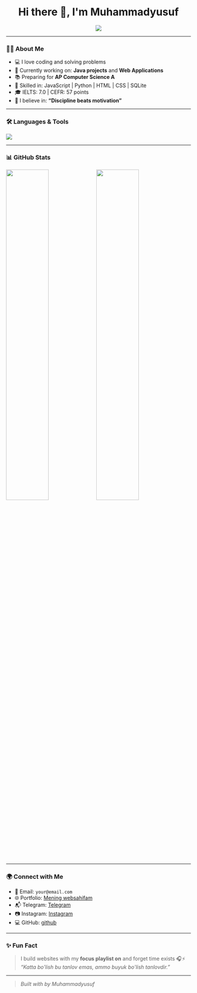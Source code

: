 <h1 align="center">Hi there 👋, I'm Muhammadyusuf</h1>

<p align="center">
  <img src="https://readme-typing-svg.demolab.com/?lines=15%2B%20Year%20Old%20Self-Taught%20Programmer;Web%20Developer%20%26%20Tech%20Enthusiast;Always%20learning%20something%20new!&center=true&width=500&height=45">
</p>

---

### 👨‍💻 About Me

- 💻 I love coding and solving problems  
- 🔭 Currently working on: **Java projects** and **Web Applications**
- 📚 Preparing for **AP Computer Science A**
- 🧠 Skilled in: JavaScript | Python | HTML | CSS | SQLite
- 🎓 IELTS: 7.0 | CEFR: 57 points
- 🚀 I believe in: **“Discipline beats motivation”**

---

### 🛠️ Languages & Tools

<p>
  <img src="https://skillicons.dev/icons?i=js,html,css,python,java,sqlite,github,git,react" />
</p>

---

### 📊 GitHub Stats

<p>
  <img src="https://github-readme-stats.vercel.app/api?username=Furqatovm&show_icons=true&theme=tokyonight" width="48%" />
  <img src="https://github-readme-stats.vercel.app/api/top-langs/?username=Furqatovm&layout=compact&theme=tokyonight" width="48%" />
</p>

---

### 🌍 Connect with Me

- 📧 Email: `your@email.com`
- 🌐 Portfolio: [Mening websahifam](https://https://furqatovmuz.vercel.app/)
- 📬 Telegram: [Telegram](https://t.me/furqatov_m)
- 📷 Instagram: [Instagram](https://www.instagram.com/muhammadyusuff_uzz/)  
- 💻 GitHub: [github](https://github.com/furqatovmuhammadyusuf)

---

### ✨ Fun Fact

> I build websites with my **focus playlist on** and forget time exists 🎧⚡  
> _“Katta bo'lish bu tanlov emas, ammo buyuk bo'lish tanlovdir.”_

---

> _Built with  by Muhammadyusuf_
